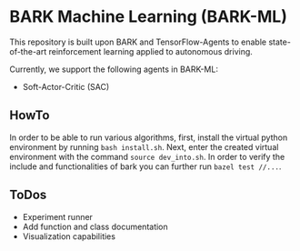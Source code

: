 # BARK Machine Learning (BARK-ML)

This repository is built upon BARK and TensorFlow-Agents to enable state-of-the-art reinforcement learning applied to autonomous driving.

Currently, we support the following agents in BARK-ML:

* Soft-Actor-Critic (SAC)

## HowTo

In order to be able to run various algorithms, first, install the virtual python environment by running `bash install.sh`.
Next, enter the created virtual environment with the command `source dev_into.sh`. In order to verify the include and functionalities of bark you can further run `bazel test //...`.

## ToDos

* Experiment runner
* Add function and class documentation
* Visualization capabilities